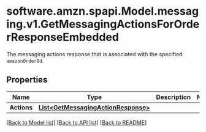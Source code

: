 # software.amzn.spapi.Model.messaging.v1.GetMessagingActionsForOrderResponseEmbedded
The messaging actions response that is associated with the specified `amazonOrderId`.

## Properties

Name | Type | Description | Notes
------------ | ------------- | ------------- | -------------
**Actions** | [**List&lt;GetMessagingActionResponse&gt;**](GetMessagingActionResponse.md) |  | 

[[Back to Model list]](../README.md#documentation-for-models) [[Back to API list]](../README.md#documentation-for-api-endpoints) [[Back to README]](../README.md)

